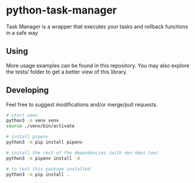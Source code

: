 # python-task-manager
Task Manager is a wrapper that executes your tasks and rollback functions in a safe way


## Using

More usage examples can be found in this repository. You may also explore the tests/ folder to get a better view of this library.


## Developing

Feel free to suggest modifications and/or merge/pull requests.

```bash
# start venv
python3 -m venv venv
source ./venv/bin/activate

# install pipenv 
python3 -m pip install pipenv

# install the rest of the dependencies (with dev deps too)
python3 -m pipenv install -d

# to test this package installed
python3 -m pip install .